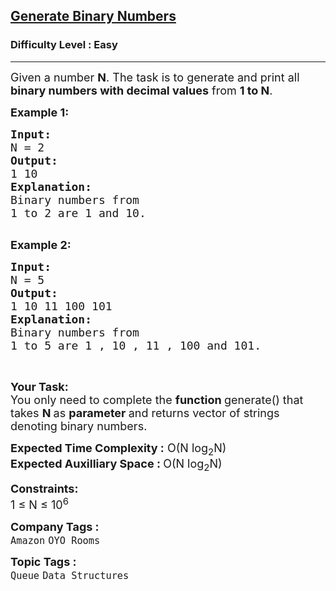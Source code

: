 <h2><a href="https://practice.geeksforgeeks.org/problems/generate-binary-numbers-1587115620/1?page=1&difficulty[]=0&category[]=Queue&sortBy=submissions">Generate Binary Numbers</a></h2><h3>Difficulty Level : Easy</h3><hr><div class="problems_problem_content__Xm_eO"><p><span style="font-size:18px">Given a number <strong>N</strong>. The task is to generate and print all <strong>binary numbers with decimal values</strong> from <strong>1 to N</strong>.</span></p>

<p><strong><span style="font-size:18px">Example 1:</span></strong></p>

<pre><strong><span style="font-size:18px">Input:
</span></strong><span style="font-size:18px">N = 2
<strong>Output: 
</strong>1 10<strong>
Explanation: 
</strong>Binary numbers from
1 to 2 are 1 and 10.</span>

</pre>

<p><strong><span style="font-size:18px">Example 2:</span></strong></p>

<pre><strong><span style="font-size:18px">Input:
</span></strong><span style="font-size:18px">N = 5
<strong>Output: 
</strong>1 10 11 100 101<strong>
Explanation: 
</strong>Binary numbers from
1 to 5 are 1 , 10 , 11 , 100 and 101.</span></pre>

<p>&nbsp;</p>

<p><span style="font-size:18px"><strong>Your Task:</strong><br>
You only need to complete the <strong>function </strong>generate() that takes <strong>N </strong>as <strong>parameter </strong>and&nbsp;returns vector of strings denoting&nbsp;binary numbers.</span></p>

<p><span style="font-size:18px"><strong>Expected Time Complexity :</strong> O(N log<sub>2</sub>N)<br>
<strong>Expected Auxilliary Space : </strong>O(N log<sub>2</sub>N)</span></p>

<p><span style="font-size:18px"><strong>Constraints:</strong></span><br>
<span style="font-size:18px">1 ≤ N ≤ 10<sup>6</sup></span></p>
</div><p><span style=font-size:18px><strong>Company Tags : </strong><br><code>Amazon</code>&nbsp;<code>OYO Rooms</code>&nbsp;<br><p><span style=font-size:18px><strong>Topic Tags : </strong><br><code>Queue</code>&nbsp;<code>Data Structures</code>&nbsp;